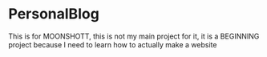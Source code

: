 # PersonalBlog
This is for MOONSHOTT, this is not my main project for it, it is a BEGINNING project because I need to learn how to actually make a website
